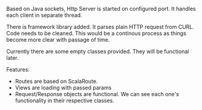 Based on Java sockets, Http Server is started on configured port. It handles each client in separate thread.  

There is framework library added. It parses plain HTTP request from CURL.
Code needs to be cleaned. This would be a continous process as things become more clear with passage of time.

Currently there are some empty classes provided. They will be functional later. 


Features:
- Routes are based on ScalaRoute.
- Views are loading with passed params
- Request/Response objects are functional. We can see each one's functionality in their respective classes.


